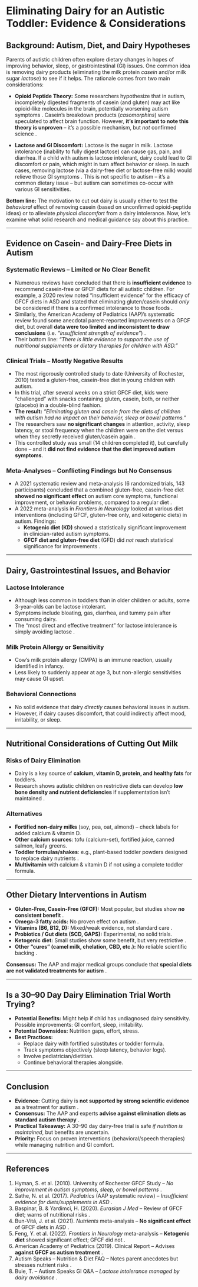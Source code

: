 # Eliminating Dairy for an Autistic Toddler: Evidence & Considerations

## Background: Autism, Diet, and Dairy Hypotheses  
Parents of autistic children often explore dietary changes in hopes of improving behavior, sleep, or gastrointestinal (GI) issues. One common idea is removing dairy products (eliminating the milk protein *casein* and/or milk sugar *lactose*) to see if it helps. The rationale comes from two main considerations: 

- **Opioid Peptide Theory:** Some researchers hypothesize that in autism, incompletely digested fragments of casein (and gluten) may act like opioid-like molecules in the brain, potentially worsening autism symptoms  . Casein’s breakdown products (*casomorphins*) were speculated to affect brain function. However, **it’s important to note this theory is unproven** – it’s a possible mechanism, but *not* confirmed science .  

- **Lactose and GI Discomfort:** Lactose is the sugar in milk. Lactose intolerance (inability to fully digest lactose) can cause gas, pain, and diarrhea. If a child with autism is lactose intolerant, dairy could lead to GI discomfort or pain, which might in turn affect behavior or sleep. In such cases, removing lactose (via a dairy-free diet or lactose-free milk) would relieve those GI symptoms . This is not specific to autism – it’s a common dietary issue – but autism can sometimes co-occur with various GI sensitivities.  

**Bottom line:** The motivation to cut out dairy is usually either to test the *behavioral* effect of removing casein (based on unconfirmed opioid-peptide ideas) or to alleviate *physical discomfort* from a dairy intolerance. Now, let’s examine what solid research and medical guidance say about this practice.

---

## Evidence on Casein- and Dairy-Free Diets in Autism  

### Systematic Reviews – Limited or No Clear Benefit  
- Numerous reviews have concluded that there is **insufficient evidence** to recommend casein-free or GFCF diets for all autistic children. For example, a 2020 review noted “insufficient evidence” for the efficacy of GFCF diets in ASD and stated that eliminating gluten/casein should *only* be considered if there is a confirmed intolerance to those foods .  
- Similarly, the American Academy of Pediatrics (AAP)’s systematic review found some anecdotal parent-reported improvements on a GFCF diet, but overall **data were too limited and inconsistent to draw conclusions** (i.e. *“insufficient strength of evidence”*) .  
- Their bottom line: *“There is little evidence to support the use of nutritional supplements or dietary therapies for children with ASD.”*   

### Clinical Trials – Mostly Negative Results  
- The most rigorously controlled study to date (University of Rochester, 2010) tested a gluten-free, casein-free diet in young children with autism.  
- In this trial, after several weeks on a strict GFCF diet, kids were “challenged” with snacks containing gluten, casein, both, or neither (placebo) in a double-blind fashion.  
- **The result:** *“Eliminating gluten and casein from the diets of children with autism had no impact on their behavior, sleep or bowel patterns.”*   
- The researchers saw **no significant changes** in attention, activity, sleep latency, or stool frequency when the children were on the diet versus when they secretly received gluten/casein again .  
- This controlled study was small (14 children completed it), but carefully done – and it **did not find evidence that the diet improved autism symptoms**.  

### Meta-Analyses – Conflicting Findings but No Consensus  
- A 2021 systematic review and meta-analysis (6 randomized trials, 143 participants) concluded that a combined gluten-free, casein-free diet **showed no significant effect** on autism core symptoms, functional improvement, or behavior problems, compared to a regular diet .  
- A 2022 meta-analysis in *Frontiers in Neurology* looked at various diet interventions (including GFCF, gluten-free only, and ketogenic diets) in autism. Findings:  
  - **Ketogenic diet (KD)** showed a statistically significant improvement in clinician-rated autism symptoms.  
  - **GFCF diet and gluten-free diet** (GFD) did *not* reach statistical significance for improvements .  

---

## Dairy, Gastrointestinal Issues, and Behavior  

### Lactose Intolerance  
- Although less common in toddlers than in older children or adults, some 3-year-olds can be lactose intolerant.  
- Symptoms include bloating, gas, diarrhea, and tummy pain after consuming dairy.  
- The “most direct and effective treatment” for lactose intolerance is simply avoiding lactose .  

### Milk Protein Allergy or Sensitivity  
- Cow’s milk protein allergy (CMPA) is an immune reaction, usually identified in infancy.  
- Less likely to suddenly appear at age 3, but non-allergic sensitivities may cause GI upset.  

### Behavioral Connections  
- No solid evidence that dairy *directly* causes behavioral issues in autism.  
- However, if dairy causes discomfort, that could indirectly affect mood, irritability, or sleep.  

---

## Nutritional Considerations of Cutting Out Milk  

### Risks of Dairy Elimination  
- Dairy is a key source of **calcium, vitamin D, protein, and healthy fats** for toddlers.  
- Research shows autistic children on restrictive diets can develop **low bone density and nutrient deficiencies** if supplementation isn’t maintained .  

### Alternatives  
- **Fortified non-dairy milks** (soy, pea, oat, almond) – check labels for added calcium & vitamin D.  
- **Other calcium sources**: tofu (calcium-set), fortified juice, canned salmon, leafy greens.  
- **Toddler formulas/shakes**: e.g., plant-based toddler powders designed to replace dairy nutrients .  
- **Multivitamin** with calcium & vitamin D if not using a complete toddler formula.  

---

## Other Dietary Interventions in Autism  

- **Gluten-Free, Casein-Free (GFCF):** Most popular, but studies show **no consistent benefit** .  
- **Omega-3 fatty acids:** No proven effect on autism .  
- **Vitamins (B6, B12, D):** Mixed/weak evidence, not standard care .  
- **Probiotics / Gut diets (SCD, GAPS):** Experimental, no solid trials.  
- **Ketogenic diet:** Small studies show some benefit, but very restrictive .  
- **Other “cures” (camel milk, chelation, CBD, etc.):** No reliable scientific backing .  

**Consensus:** The AAP and major medical groups conclude that **special diets are not validated treatments for autism** .  

---

## Is a 30–90 Day Dairy Elimination Trial Worth Trying?  

- **Potential Benefits:** Might help if child has undiagnosed dairy sensitivity. Possible improvements: GI comfort, sleep, irritability.  
- **Potential Downsides:** Nutrition gaps, effort, stress.  
- **Best Practices:**  
  - Replace dairy with fortified substitutes or toddler formula.  
  - Track symptoms objectively (sleep latency, behavior logs).  
  - Involve pediatrician/dietitian.  
  - Continue behavioral therapies alongside.  

---

## Conclusion  
- **Evidence:** Cutting dairy is **not supported by strong scientific evidence** as a treatment for autism  .  
- **Consensus:** The AAP and experts **advise against elimination diets as standard autism therapy** .  
- **Practical Takeaway:** A 30–90 day dairy-free trial is safe *if nutrition is maintained*, but benefits are uncertain.  
- **Priority:** Focus on proven interventions (behavioral/speech therapies) while managing nutrition and GI comfort.  

---

## References  

1. Hyman, S. et al. (2010). University of Rochester GFCF Study – *No improvement in autism symptoms, sleep, or bowel patterns* .  
2. Sathe, N. et al. (2017). *Pediatrics* (AAP systematic review) – *Insufficient evidence for diets/supplements in ASD*  .  
3. Baspinar, B. & Yardimci, H. (2020). *Eurasian J Med* – Review of GFCF diet; warns of nutritional risks .  
4. Bun-Vitá, J. et al. (2021). *Nutrients* meta-analysis – **No significant effect** of GFCF diets in ASD .  
5. Feng, Y. et al. (2022). *Frontiers in Neurology* meta-analysis – **Ketogenic diet** showed significant effect; GFCF did not .  
6. American Academy of Pediatrics (2019). Clinical Report – Advises **against GFCF as autism treatment** .  
7. Autism Speaks – Nutrition & Diet FAQ – Notes parent anecdotes but stresses nutrient risks .  
8. Buie, T. – Autism Speaks GI Q&A – *Lactose intolerance managed by dairy avoidance* .